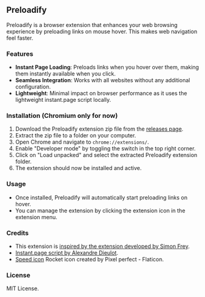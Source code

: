 ## Preloadify

Preloadify is a browser extension that enhances your web browsing experience by preloading links on mouse hover. This makes web navigation feel faster.

### Features
- **Instant Page Loading**: Preloads links when you hover over them, making them instantly available when you click.
- **Seamless Integration**: Works with all websites without any additional configuration.
- **Lightweight**: Minimal impact on browser performance as it uses the lightweight instant.page script locally.

### Installation (Chromium only for now)
1. Download the Preloadify extension zip file from the [releases page](https://github.com/1337Core/preloadify/releases).
2. Extract the zip file to a folder on your computer.
3. Open Chrome and navigate to `chrome://extensions/`.
4. Enable "Developer mode" by toggling the switch in the top right corner.
5. Click on "Load unpacked" and select the extracted Preloadify extension folder.
6. The extension should now be installed and active.

### Usage
- Once installed, Preloadify will automatically start preloading links on hover.
- You can manage the extension by clicking the extension icon in the extension menu.

### Credits
- This extension is [inspired by the extension developed by Simon Frey](https://github.com/simonfrey/faster-pageload-web-extensions).
- [Instant.page script by Alexandre Dieulot](https://dieulot.fr).
- [Speed icon](https://www.flaticon.com/free-icons/rocket) Rocket icon created by Pixel perfect - Flaticon.

### License
MIT License.

